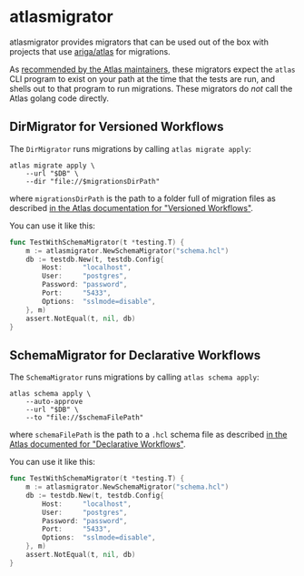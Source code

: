 # atlasmigrator

atlasmigrator provides migrators that can be used out of the box with projects that use [ariga/atlas](https://github.com/ariga/atlas) for migrations.

As [recommended by the Atlas maintainers](https://github.com/ariga/atlas/issues/1527#issuecomment-1465123713), these migrators expect the `atlas` CLI program to exist on your path at the time that the tests are run, and shells out to that program to run migrations. These migrators do *not* call the Atlas golang code directly.

## DirMigrator for Versioned Workflows

The `DirMigrator` runs migrations by calling `atlas migrate apply`:

```shell
atlas migrate apply \
    --url "$DB" \
    --dir "file://$migrationsDirPath"
```

where `migrationsDirPath` is the path to a folder full
of migration files as described [in the Atlas documentation for "Versioned Workflows"](https://atlasgo.io/versioned/apply).

You can use it like this:

```go
func TestWithSchemaMigrator(t *testing.T) {
	m := atlasmigrator.NewSchemaMigrator("schema.hcl")
	db := testdb.New(t, testdb.Config{
		Host:     "localhost",
		User:     "postgres",
		Password: "password",
		Port:     "5433",
		Options:  "sslmode=disable",
	}, m)
	assert.NotEqual(t, nil, db)
}
```

## SchemaMigrator for Declarative Workflows

The `SchemaMigrator` runs migrations by calling `atlas schema apply`:

```shell
atlas schema apply \
    --auto-approve
    --url "$DB" \
    --to "file://$schemaFilePath"
```

where `schemaFilePath` is the path to a `.hcl` schema file as described [in the Atlas documented for "Declarative Workflows"](https://atlasgo.io/declarative/apply).

You can use it like this:
```go
func TestWithSchemaMigrator(t *testing.T) {
	m := atlasmigrator.NewSchemaMigrator("schema.hcl")
	db := testdb.New(t, testdb.Config{
		Host:     "localhost",
		User:     "postgres",
		Password: "password",
		Port:     "5433",
		Options:  "sslmode=disable",
	}, m)
	assert.NotEqual(t, nil, db)
}
```
